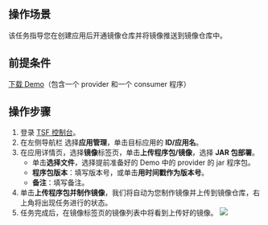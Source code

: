 ## 操作场景

该任务指导您在创建应用后开通镜像仓库并将镜像推送到镜像仓库中。

## 前提条件

[下载 Demo](https://tsf-doc-attachment-1300555551.cos.ap-guangzhou.myqcloud.com/%E5%85%AC%E6%9C%89%E4%BA%91/%E5%BF%AB%E9%80%9F%E5%85%A5%E9%97%A8/demo-tsf-rongqi.zip)（包含一个 provider 和一个 consumer 程序）

## 操作步骤

1. 登录 [TSF 控制台](https://console.cloud.tencent.com/tsf/index)。
2. 在左侧导航栏 选择**应用管理**，单击目标应用的 **ID/应用名**。
3. 在应用详情页，选择**镜像**标签页，单击**上传程序包/镜像**，选择 **JAR 包部署**。
   - 单击**选择文件**，选择提前准备好的 Demo 中的 provider 的 jar 程序包。
   - **程序包版本**：填写版本号，或单击**用时间戳作为版本号**。
   - **备注**：填写备注。
4. 单击**上传程序包并制作镜像**，我们将自动为您制作镜像并上传到镜像仓库，右上角将出现任务进行的状态。
5. 任务完成后，在镜像标签页的镜像列表中将看到上传好的镜像。
   ![](https://main.qcloudimg.com/raw/02d518193cd2ccd3d341e385a0c48425.png)


